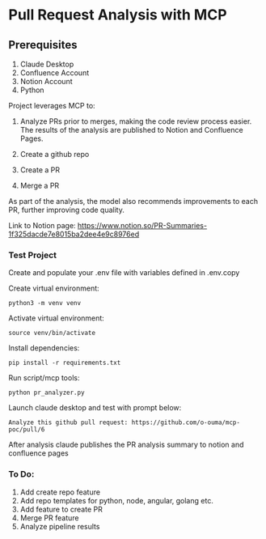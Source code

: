 # Pull Request Analysis with MCP

## Prerequisites

1. Claude Desktop
2. Confluence Account
3. Notion Account
4. Python

Project leverages MCP to:

 1. Analyze PRs prior to merges, making the code review process easier. The results of the analysis are published to Notion and Confluence Pages.

 2. Create a github repo

 3. Create a PR

 4. Merge a PR

As part of the analysis, the model also recommends improvements to each PR, further improving code quality.

Link to Notion page: https://www.notion.so/PR-Summaries-1f325dacde7e8015ba2dee4e9c8976ed

### Test Project

Create and populate your .env file with variables defined in .env.copy

Create virtual environment:

`python3 -m venv venv`

Activate virtual environment:

`source venv/bin/activate`

Install dependencies:

`pip install -r requirements.txt`

Run script/mcp tools:

`python pr_analyzer.py`


Launch claude desktop and test with prompt below:

`Analyze this github pull request: https://github.com/o-ouma/mcp-poc/pull/6`

After analysis claude publishes the PR analysis summary to notion and confluence pages


### To Do:

1. Add create repo feature
2. Add repo templates for python, node, angular, golang etc.
3. Add feature to create PR
4. Merge PR feature
5. Analyze pipeline results



